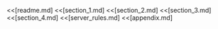 <<[readme.md]
<<[section_1.md]
<<[section_2.md]
<<[section_3.md]
<<[section_4.md]
<<[server_rules.md]
<<[appendix.md]
